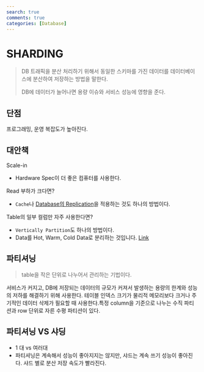 ```yaml
---
search: true
comments: true
categories: [Database]
---
```


# SHARDING

> DB 트래픽을 분산 처리하기 위해서 동일한 스키마를 가진 데이터를 데이터베이스에 분산하여 저장하는 방법을 말한다.
>
> DB에 데이터가 늘어나면 용량 이슈와 서비스 성능에 영향을 준다.

## 단점

프로그래밍, 운영 복잡도가 높아진다.



## 대안책

Scale-in

* Hardware Spec이 더 좋은 컴퓨터를 사용한다.

Read 부하가 크다면?

* `Cache`나 [Database의 Replication](https://nesoy.github.io/articles/2018-02/Database-Replication)을 적용하는 것도 하나의 방법이다.

Table의 일부 컬럼만 자주 사용한다면?

- `Vertically Partition`도 하나의 방법이다.
- Data를 Hot, Warm, Cold Data로 분리하는 것입니다. [Link](https://d2.naver.com/helloworld/526125)



## 파티셔닝

> table을 작은 단위로 나누어서 관리하는 기법이다. 

서비스가 커지고, DB에 저장되는 데이터의 규모가 커져서 발생하는 용량의 한계와 성능의 저하를 해결하기 위해 사용한다. 테이블 인덱스 크기가 물리적 메모리보다 크거나 주기적인 데이터 삭제가 필요할 때 사용한다.특정 column을 기준으로 나누는 수직 파티션과 row 단위로 자른 수평 파티션이 있다.



## 파티셔닝 VS 샤딩

- 1 대  vs 여러대
- 파티셔닝은 계속해서 성능이 좋아지지는 않지만, 샤드는 계속 쓰기 성능이 좋아진다. 샤드 별로 분산 저장 속도가 빨라진다.